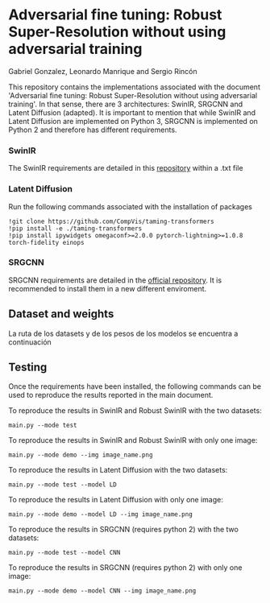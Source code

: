 # Adversarial fine tuning: Robust Super-Resolution without using adversarial training

Gabriel Gonzalez, Leonardo Manrique and Sergio Rincón


This repository contains the implementations associated with the document 'Adversarial fine tuning: Robust Super-Resolution without using adversarial training'. In that sense, there are 3 architectures: SwinIR, SRGCNN and Latent Diffusion (adapted). It is important to mention that while SwinIR and Latent Diffusion are implemented on Python 3, SRGCNN is implemented on Python 2 and therefore has different requirements. 


### SwinIR
The SwinIR requirements are detailed in this [repository](https://github.com/cszn/KAIR) within a .txt file


### Latent Diffusion
Run the following commands associated with the installation of packages
```
!git clone https://github.com/CompVis/taming-transformers
!pip install -e ./taming-transformers
!pip install ipywidgets omegaconf>=2.0.0 pytorch-lightning>=1.0.8 torch-fidelity einops
```
### SRGCNN
SRGCNN requirements are detailed in the [official repository](https://github.com/hellloxiaotian/ESRGCNN). It is recommended to install them
in a new different enviroment. 

## Dataset and weights
La ruta de los datasets y de los pesos de los modelos se encuentra a continuación

## Testing

Once the requirements have been installed, the following commands can be used to reproduce the results reported in the main document.

To reproduce the results in SwinIR and Robust SwinIR with the two datasets:
```
main.py --mode test
```

To reproduce the results in SwinIR and Robust SwinIR with only one image:
```
main.py --mode demo --img image_name.png
```

To reproduce the results in Latent Diffusion with the two datasets:
```
main.py --mode test --model LD
```

To reproduce the results in Latent Diffusion with only one image:
```
main.py --mode demo --model LD --img image_name.png
```

To reproduce the results in SRGCNN (requires python 2) with the two datasets:
```
main.py --mode test --model CNN
```

To reproduce the results in SRGCNN (requires python 2) with only one image:
```
main.py --mode demo --model CNN --img image_name.png
```
